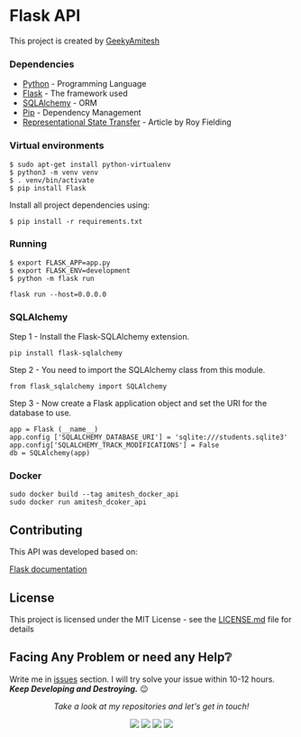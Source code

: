 # Flask API
This project is created by [GeekyAmitesh](https://www.github.com/geekyamitesh) 


### Dependencies

* [Python](https://www.python.org/) - Programming Language
* [Flask](https://flask.palletsprojects.com/) - The framework used
* [SQLAlchemy](https://docs.sqlalchemy.org/) - ORM
* [Pip](https://pypi.org/project/pip/) - Dependency Management
* [Representational State Transfer](https://www.ics.uci.edu/~fielding/pubs/dissertation/rest_arch_style.htm) - Article by Roy Fielding

### Virtual environments

```
$ sudo apt-get install python-virtualenv
$ python3 -m venv venv
$ . venv/bin/activate
$ pip install Flask

```

Install all project dependencies using:

```
$ pip install -r requirements.txt
```

### Running
 
```
$ export FLASK_APP=app.py
$ export FLASK_ENV=development
$ python -m flask run
```


```
flask run --host=0.0.0.0
```


### SQLAlchemy

Step 1 - Install the Flask-SQLAlchemy extension.

```
pip install flask-sqlalchemy

```
Step 2 - You need to import the SQLAlchemy class from this module.

```
from flask_sqlalchemy import SQLAlchemy

```
Step 3 - Now create a Flask application object and set the URI for the database to use.

```
app = Flask (__name__)
app.config ['SQLALCHEMY_DATABASE_URI'] = 'sqlite:///students.sqlite3'
app.config['SQLALCHEMY_TRACK_MODIFICATIONS'] = False
db = SQLAlchemy(app)
```


### Docker 

```
sudo docker build --tag amitesh_docker_api 
sudo docker run amitesh_dcoker_api

```


## Contributing

This API was developed based on:

[Flask documentation](https://flask.palletsprojects.com/)



## License

This project is licensed under the MIT License - see the [LICENSE.md](LICENSE.md) file for details



## Facing Any Problem or need any Help:grey_question:
Write me in [issues](https://github.com/geekyamitesh/voiceAi-based-webapp/issues) section. I will try solve your issue within 10-12 hours.
</br>***Keep Developing and Destroying.*** :wink:

<p align="center">
  <i>Take a look at my repositories and let's get in touch!</i>

<p align="center">
<a href= "https://github.com/geekyamitesh"><img src="https://img.icons8.com/material-outlined/27/000000/ball-point-pen.png"/></a>
<a href= "https://www.linkedin.com/in/geekyamitesh/"><img src="https://img.icons8.com/material-outlined/30/000000/linkedin.png"/></a>
<a href= "https://twitter.com/geekyamitesh"><img src="https://img.icons8.com/material-outlined/30/000000/twitter.png"/></a>
<a href= "https://geekyamitesh.github.io/amitesh/"><img src="https://img.icons8.com/material-outlined/27/000000/geography.png"/></a>
</p>

</p>


